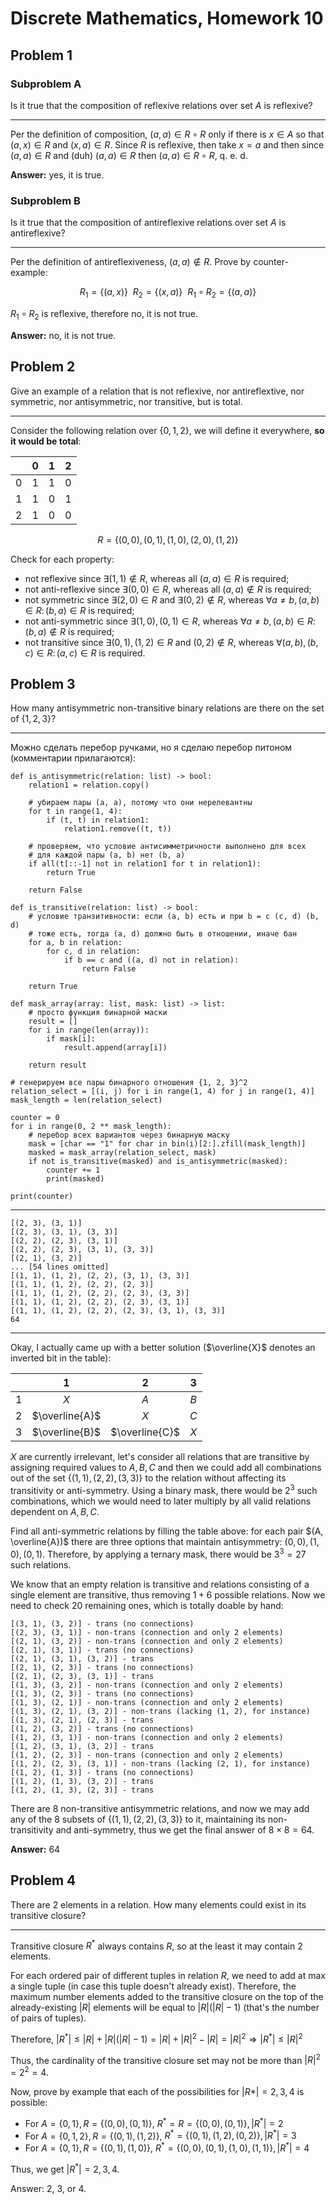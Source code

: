 # Discrete Mathematics, Homework 10

## Problem 1

### Subproblem A

Is it true that the composition of reflexive relations over set $A$ is reflexive?

---

Per the definition of composition, $(a,a)\in R \circ R$ only if there is $x \in A$ so that $(a,x)\in R$ and $(x,a) \in R$. Since $R$ is reflexive, then take $x=a$ and then since $(a, a) \in R$ and (duh) $(a, a) \in R$ then $(a, a) \in R\circ R$, q. e. d.

**Answer:** yes, it is true.

### Subproblem B

Is it true that the composition of antireflexive relations over set $A$ is antireflexive?

--- 

Per the definition of antireflexiveness, $(a, a) \not\in R$. Prove by counter-example:

$$R_1=\{(a, x)\} \ \ R_2=\{(x,a)\} \ \ R_1 \circ R_2 =\{(a,a)\}$$

$R_1 \circ R_2$ is reflexive, therefore no, it is not true.

**Answer:** no, it is not true.

## Problem 2

Give an example of a relation that is not reflexive, nor antireflextive, nor symmetric, nor antisymmetric, nor transitive, but is total.

--- 

Consider the following relation over $\{0,1,2\}$, we will define it everywhere, **so it would be total**:

| | $0$ | $1$ | $2$ |
|:-:|:-:|:-:|:-:|
| $0$ | $1$ | $1$ | $0$ |
| $1$ | $1$ | $0$ | $1$ |
| $2$ | $1$ | $0$ | $0$ |

$$R=\{(0,0), (0, 1), (1, 0), (2, 0), (1, 2)\}$$

Check for each property:

* not reflexive since $\exists (1,1)\notin R$, whereas all $(a,a) \in R$ is required;
* not anti-reflexive since $\exists (0,0) \in R$, whereas all $(a, a) \notin R$ is required;
* not symmetric since $\exists (2,0) \in R$ and $\exists (0,2) \notin R$, whereas $\forall a \neq b, (a, b) \in R\colon (b, a) \in R$ is required;
* not anti-symmetric since $\exists (1,0), (0, 1) \in R$, whereas $\forall a \neq b, (a, b) \in R\colon (b, a) \notin R$ is required;
* not transitive since $\exists (0, 1), (1, 2) \in R$ and $(0, 2) \notin R$, whereas $\forall (a, b), (b, c) \in R\colon (a, c) \in R$ is required.

## Problem 3

How many antisymmetric non-transitive binary relations are there on the set of $\{1, 2, 3\}$?

---

Можно сделать перебор ручками, но я сделаю перебор питоном (комментарии прилагаются):

```
def is_antisymmetric(relation: list) -> bool:
    relation1 = relation.copy()

    # убираем пары (а, а), потому что они нерелевантны
    for t in range(1, 4):
        if (t, t) in relation1:
            relation1.remove((t, t))

    # проверяем, что условие антисимметричности выполнено для всех
    # для каждой пары (a, b) нет (b, a)
    if all(t[::-1] not in relation1 for t in relation1):
        return True
    
    return False

def is_transitive(relation: list) -> bool:
    # условие транзитивности: если (a, b) есть и при b = c (c, d) (b, d)
    # тоже есть, тогда (a, d) должно быть в отношении, иначе бан
    for a, b in relation:
        for c, d in relation:
            if b == c and ((a, d) not in relation):
                return False
            
    return True

def mask_array(array: list, mask: list) -> list:
    # просто функция бинарной маски
    result = []
    for i in range(len(array)):
        if mask[i]:
            result.append(array[i])
    
    return result

# генерируем все пары бинарного отношения {1, 2, 3}^2
relation_select = [(i, j) for i in range(1, 4) for j in range(1, 4)]
mask_length = len(relation_select)

counter = 0
for i in range(0, 2 ** mask_length):
    # перебор всех вариантов через бинарную маску
    mask = [char == "1" for char in bin(i)[2:].zfill(mask_length)]
    masked = mask_array(relation_select, mask)
    if not is_transitive(masked) and is_antisymmetric(masked):
        counter += 1
        print(masked)

print(counter)
```

---

```
[(2, 3), (3, 1)]
[(2, 3), (3, 1), (3, 3)]
[(2, 2), (2, 3), (3, 1)]
[(2, 2), (2, 3), (3, 1), (3, 3)]
[(2, 1), (3, 2)]
... [54 lines omitted]
[(1, 1), (1, 2), (2, 2), (3, 1), (3, 3)]
[(1, 1), (1, 2), (2, 2), (2, 3)]
[(1, 1), (1, 2), (2, 2), (2, 3), (3, 3)]
[(1, 1), (1, 2), (2, 2), (2, 3), (3, 1)]
[(1, 1), (1, 2), (2, 2), (2, 3), (3, 1), (3, 3)]
64
```

---

Okay, I actually came up with a better solution ($\overline{X}$ denotes an inverted bit in the table):

| | $1$ | $2$ | $3$ |
|:-:|:-:|:-:|:-:|
| $1$ | $X$ | $A$ | $B$ |
| $2$ | $\overline{A}$ | $X$ | $C$ |
| $3$ | $\overline{B}$ | $\overline{C}$ | $X$ |

$X$ are currently irrelevant, let's consider all relations that are transitive by assigning required values to $A, B, C$ and then we could add all combinations out of the set $\{(1,1),(2,2),(3,3)\}$ to the relation without affecting its transitivity or anti-symmetry. Using a binary mask, there would be $2^3$ such combinations, which we would need to later multiply by all valid relations dependent on $A, B, C$.

Find all anti-symmetric relations by filling the table above: for each pair $(A, \overline{A})$ there are three options that maintain antisymmetry: $(0, 0), (1, 0), (0, 1)$. Therefore, by applying a ternary mask, there would be $3^3=27$ such relations.

We know that an empty relation is transitive and relations consisting of a single element are transitive, thus removing $1+6$ possible relations. Now we need to check $20$ remaining ones, which is totally doable by hand:

```
[(3, 1), (3, 2)] - trans (no connections)
[(2, 3), (3, 1)] - non-trans (connection and only 2 elements)
[(2, 1), (3, 2)] - non-trans (connection and only 2 elements)
[(2, 1), (3, 1)] - trans (no connections)
[(2, 1), (3, 1), (3, 2)] - trans
[(2, 1), (2, 3)] - trans (no connections)
[(2, 1), (2, 3), (3, 1)] - trans
[(1, 3), (3, 2)] - non-trans (connection and only 2 elements)
[(1, 3), (2, 3)] - trans (no connections)
[(1, 3), (2, 1)] - non-trans (connection and only 2 elements)
[(1, 3), (2, 1), (3, 2)] - non-trans (lacking (1, 2), for instance)
[(1, 3), (2, 1), (2, 3)] - trans
[(1, 2), (3, 2)] - trans (no connections)
[(1, 2), (3, 1)] - non-trans (connection and only 2 elements)
[(1, 2), (3, 1), (3, 2)] - trans
[(1, 2), (2, 3)] - non-trans (connection and only 2 elements)
[(1, 2), (2, 3), (3, 1)] - non-trans (lacking (2, 1), for instance)
[(1, 2), (1, 3)] - trans (no connections)
[(1, 2), (1, 3), (3, 2)] - trans
[(1, 2), (1, 3), (2, 3)] - trans
```

There are $8$ non-transitive antisymmetric relations, and now we may add any of the $8$ subsets of $\{(1, 1), (2, 2), (3,3)\}$ to it, maintaining its non-transitivity and anti-symmetry, thus we get the final answer of $8 \times 8 = 64$.

**Answer:** $64$


## Problem 4

There are $2$ elements in a relation. How many elements could exist in its transitive closure?

---

Transitive closure $R^*$ always contains $R$, so at the least it may contain $2$ elements. 

For each ordered pair of different tuples in relation $R$, we need to add at max a single tuple (in case this tuple doesn't already exist). Therefore, the maximum number elements added to the transitive closure on the top of the already-existing $|R|$ elements will be equal to $|R|(|R|-1)$ (that's the number of pairs of tuples).

Therefore, $|R^*|\leq |R| + |R|(|R| - 1) = |R| + |R|^2 - |R|=|R|^2\Rightarrow|R^*|\leq |R|^2$

Thus, the cardinality of the transitive closure set may not be more than $|R|^2=2^2=4$.

Now, prove by example that each of the possibilities for $|R*|=2,3,4$ is possible:

* For $A = \{0,1\},R=\{(0, 0), (0, 1)\}$, $R^*=R=\{(0, 0), (0, 1)\}, |R^*|=2$
* For $A = \{0, 1, 2\},R=\{(0,1),(1,2)\}$, $R^*=\{(0,1),(1,2),(0,2)\}, |R^*|=3$
* For $A = \{0, 1\},R=\{(0,1),(1,0)\}$, $R^*=\{(0,0),(0,1),(1,0),(1,1)\}, |R^*|=4$

Thus, we get $|R^*|= 2, 3, 4$.

Answer: $2$, $3$, or $4$.